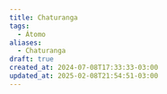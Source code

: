 ```yaml
---
title: Chaturanga
tags:
  - Átomo
aliases:
  - Chaturanga
draft: true
created_at: 2024-07-08T17:33:33-03:00
updated_at: 2025-02-08T21:54:51-03:00
---
```


